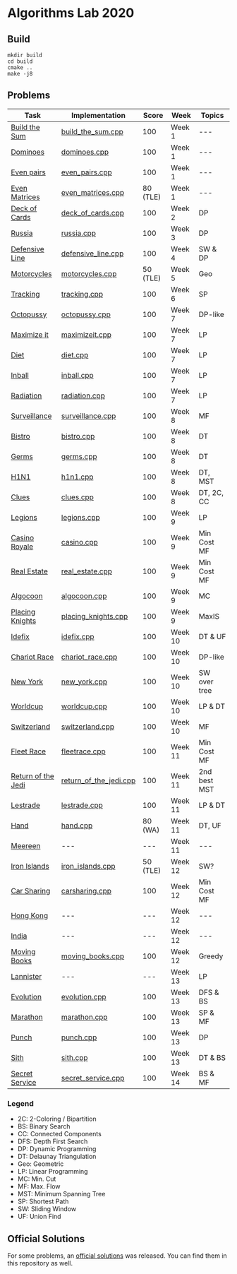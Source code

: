 # Algorithms Lab 2020

## Build

```shell script
mkdir build
cd build
cmake ..
make -j8
```

## Problems

| Task                                                  | Implementation                                        | Score     | Week      | Topics        | 
| ----------------------------------------------------- | ----------------------------------------------------- | --------- | --------- | ------------- |
| [Build the Sum](tasks/build_the_sum.pdf)              | [build_the_sum.cpp](src/build_the_sum.cpp)            | 100       | Week 1    | ---           |
| [Dominoes](tasks/dominoes.pdf)                        | [dominoes.cpp](src/dominoes.cpp)                      | 100       | Week 1    | ---           |
| [Even pairs](tasks/deck_of_cards.pdf)                 | [even_pairs.cpp](src/even_pairs.cpp)                  | 100       | Week 1    | ---           |
| [Even Matrices](tasks/even_matrices.pdf)              | [even_matrices.cpp](src/even_matrices.cpp)            | 80 (TLE)  | Week 1    | ---           |
| [Deck of Cards](tasks/deck_of_cards.pdf)              | [deck_of_cards.cpp](src/deck_of_cards.cpp)            | 100       | Week 2    | DP            |
| [Russia](tasks/russia.pdf)                            | [russia.cpp](src/russia_official_solution.cpp)        | 100       | Week 3    | DP            |
| [Defensive Line](tasks/defensive_line.pdf)            | [defensive_line.cpp](src/defensive_line.cpp)          | 100       | Week 4    | SW & DP       |
| [Motorcycles](tasks/motorcycles.pdf)                  | [motorcycles.cpp](src/motorcycles.cpp)                | 50 (TLE)  | Week 5    | Geo           |
| [Tracking](tasks/tracking.pdf)                        | [tracking.cpp](src/tracking.cpp)                      | 100       | Week 6    | SP            |
| [Octopussy](tasks/octopussy.pdf)                      | [octopussy.cpp](src/octopussy.cpp)                    | 100       | Week 7    | DP-like       |
| [Maximize it](tasks/maximizeit.pdf)                   | [maximizeit.cpp](src/maximizeit.cpp)                  | 100       | Week 7    | LP            | 
| [Diet](tasks/diet.pdf)                                | [diet.cpp](src/diet.cpp)                              | 100       | Week 7    | LP            | 
| [Inball](tasks/inball.pdf)                            | [inball.cpp](src/inball.cpp)                          | 100       | Week 7    | LP            | 
| [Radiation](tasks/radiation.pdf)                      | [radiation.cpp](src/radiation.cpp)                    | 100       | Week 7    | LP            | 
| [Surveillance](tasks/surveillance.pdf)                | [surveillance.cpp](src/surveillance.cpp)              | 100       | Week 8    | MF            |
| [Bistro](tasks/bistro.pdf)                            | [bistro.cpp](src/bistro.cpp)                          | 100       | Week 8    | DT            | 
| [Germs](tasks/germs.pdf)                              | [germs.cpp](src/germs.cpp)                            | 100       | Week 8    | DT            | 
| [H1N1](tasks/h1n1.pdf)                                | [h1n1.cpp](src/h1n1.cpp)                              | 100       | Week 8    | DT, MST       | 
| [Clues](tasks/clues.pdf)                              | [clues.cpp](src/clues.cpp)                            | 100       | Week 8    | DT, 2C, CC    | 
| [Legions](tasks/legions.pdf)                          | [legions.cpp](src/legions.cpp)                        | 100       | Week 9    | LP            |
| [Casino Royale](tasks/casino.pdf)                     | [casino.cpp](src/casino.cpp)                          | 100       | Week 9    | Min Cost MF   |
| [Real Estate](tasks/real_estate.pdf)                  | [real_estate.cpp](src/real_estate.cpp)                | 100       | Week 9    | Min Cost MF   |
| [Algocoon](tasks/algocoon.pdf)                        | [algocoon.cpp](src/algocoon.cpp)                      | 100       | Week 9    | MC            |
| [Placing Knights](tasks/placing_knights.pdf)          | [placing_knights.cpp](src/placing_knights.cpp)        | 100       | Week 9    | MaxIS         |
| [Idefix](tasks/idefix.pdf)                            | [idefix.cpp](src/idefix.cpp)                          | 100       | Week 10   | DT & UF       |
| [Chariot Race](tasks/chariot_race.pdf)                | [chariot_race.cpp](src/chariot_race.cpp)              | 100       | Week 10   | DP-like       |
| [New York](tasks/new_york.pdf)                        | [new_york.cpp](src/new_york.cpp)                      | 100       | Week 10   | SW over tree  |
| [Worldcup](tasks/worldcup.pdf)                        | [worldcup.cpp](src/worldcup.cpp)                      | 100       | Week 10   | LP & DT       |
| [Switzerland](tasks/switzerland.pdf)                  | [switzerland.cpp](src/switzerland.cpp)                | 100       | Week 10   | MF            |
| [Fleet Race](tasks/fleetrace.pdf)                     | [fleetrace.cpp](src/fleetrace.cpp)                    | 100       | Week 11   | Min Cost MF   |
| [Return of the Jedi](tasks/return_of_the_jedi.pdf)    | [return_of_the_jedi.cpp](src/return_of_the_jedi.cpp)  | 100       | Week 11   | 2nd best MST  |
| [Lestrade](tasks/lestrade.pdf)                        | [lestrade.cpp](src/lestrade.cpp)                      | 100       | Week 11   | LP & DT       |
| [Hand](tasks/hand.pdf)                                | [hand.cpp](src/hand.cpp)                              | 80 (WA)   | Week 11   | DT, UF        |
| [Meereen](tasks/meereen.pdf)                          | ---                                                   | ---       | Week 11   | ---           |
| [Iron Islands](tasks/iron_islands.pdf)                | [iron_islands.cpp](src/iron_islands.cpp)              | 50 (TLE)  | Week 12   | SW?           |
| [Car Sharing](tasks/carsharing.pdf)                   | [carsharing.cpp](src/carsharing.cpp)                  | 100       | Week 12   | Min Cost MF   |
| [Hong Kong](tasks/hongkong.pdf)                       | ---                                                   | ---       | Week 12   | ---           |
| [India](tasks/india.pdf)                              | ---                                                   | ---       | Week 12   | ---           |
| [Moving Books](tasks/moving_books.pdf)                | [moving_books.cpp](src/moving_books.cpp)              | 100       | Week 12   | Greedy        |
| [Lannister](tasks/lannister.pdf)                      | ---                                                   | ---       | Week 13   | LP            |
| [Evolution](tasks/evolution.pdf)                      | [evolution.cpp](src/evolution.cpp)                    | 100       | Week 13   | DFS & BS      |
| [Marathon](tasks/marathon.pdf)                        | [marathon.cpp](src/marathon.cpp)                      | 100       | Week 13   | SP & MF       |
| [Punch](tasks/punch.pdf)                              | [punch.cpp](src/punch.cpp)                            | 100       | Week 13   | DP            |
| [Sith](tasks/sith.pdf)                                | [sith.cpp](src/sith.cpp)                              | 100       | Week 13   | DT & BS       |
| [Secret Service](tasks/secret_service.pdf)            | [secret_service.cpp](src/secret_service.cpp)          | 100       | Week 14   | BS & MF       |


### Legend
- 2C: 2-Coloring / Bipartition
- BS: Binary Search
- CC: Connected Components
- DFS: Depth First Search
- DP: Dynamic Programming
- DT: Delaunay Triangulation
- Geo: Geometric
- LP: Linear Programming
- MC: Min. Cut
- MF: Max. Flow
- MST: Minimum Spanning Tree
- SP: Shortest Path
- SW: Sliding Window
- UF: Union Find

## Official Solutions

For some problems, an [official solutions](official_solutions) was released. You can find them in this repository as well.
